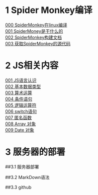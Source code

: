 # 1 Spider Monkey编译  
[000 SpiderMonkey在linux编译](./SpiderMonkeyStudy/000_SpiderMonkey在linux编译.md)  
[001 SpiderMoney是干什么的](./SpiderMonkeyStudy/001_SpiderMoney是干什么的.md)  
[002 SpiderMonkey构建文档](./SpiderMonkeyStudy/002_SpiderMonkey构建文档.md)  
[003 获取SpiderMonkey的源代码](./SpiderMonkeyStudy/003_获取SpiderMonkey的源代码.md)   


# 2 JS相关内容 
[001 JS语言认识](./JavaScriptStudy/001_JS语言认识.md)  
[002 基本数据类型](./JavaScriptStudy/002_基本数据类型.md)  
[003 算术运算](./JavaScriptStudy/003_算术运算.md)  
[004 条件语句](./JavaScriptStudy/004_条件语句.md)  
[005 逻辑运算符](./JavaScriptStudy/005_逻辑运算符.md)  
[006 switch语句](./JavaScriptStudy/006_switch语句.md)  
[007 匿名函数](./JavaScriptStudy/007_匿名函数.md)   
[008 Array 对象](./JavaScriptStudy/008_Array对象.md)  
[009 Date 对象](./JavaScriptStudy/009_Date对象.md)    


# 3 服务器的部署   
##3.1 服务器部署  

##3.2 MarkDown语法  

##3.3 github  
